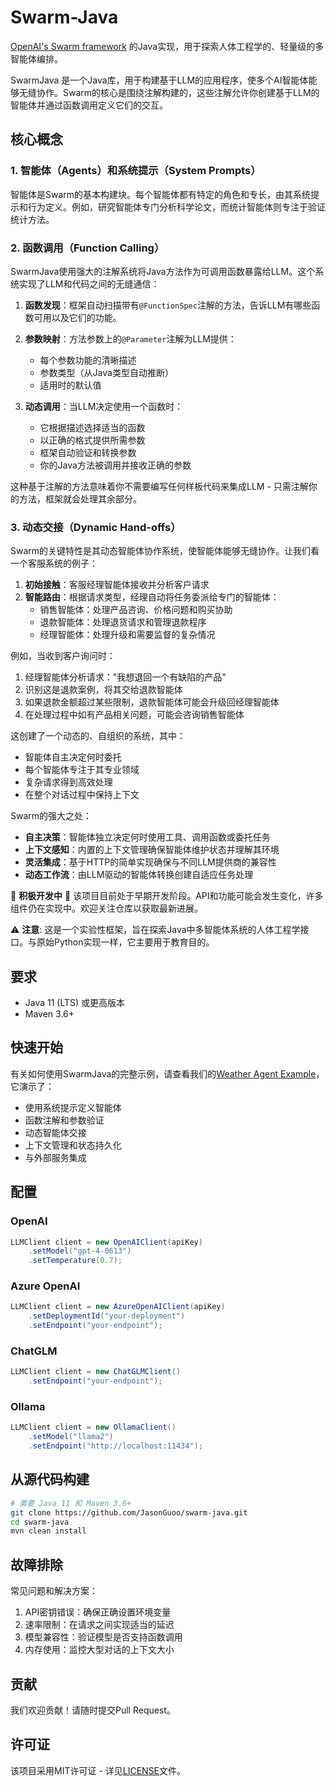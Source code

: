# Swarm-Java

[OpenAI's Swarm framework](https://github.com/openai/swarm) 的Java实现，用于探索人体工程学的、轻量级的多智能体编排。

SwarmJava 是一个Java库，用于构建基于LLM的应用程序，使多个AI智能体能够无缝协作。Swarm的核心是围绕注解构建的，这些注解允许你创建基于LLM的智能体并通过函数调用定义它们的交互。

## 核心概念

### 1. 智能体（Agents）和系统提示（System Prompts）
智能体是Swarm的基本构建块。每个智能体都有特定的角色和专长，由其系统提示和行为定义。例如，研究智能体专门分析科学论文，而统计智能体则专注于验证统计方法。

### 2. 函数调用（Function Calling）
SwarmJava使用强大的注解系统将Java方法作为可调用函数暴露给LLM。这个系统实现了LLM和代码之间的无缝通信：

1. **函数发现**：框架自动扫描带有`@FunctionSpec`注解的方法，告诉LLM有哪些函数可用以及它们的功能。

2. **参数映射**：方法参数上的`@Parameter`注解为LLM提供：
   - 每个参数功能的清晰描述
   - 参数类型（从Java类型自动推断）
   - 适用时的默认值

3. **动态调用**：当LLM决定使用一个函数时：
   - 它根据描述选择适当的函数
   - 以正确的格式提供所需参数
   - 框架自动验证和转换参数
   - 你的Java方法被调用并接收正确的参数

这种基于注解的方法意味着你不需要编写任何样板代码来集成LLM - 只需注解你的方法，框架就会处理其余部分。

### 3. 动态交接（Dynamic Hand-offs）
Swarm的关键特性是其动态智能体协作系统，使智能体能够无缝协作。让我们看一个客服系统的例子：

1. **初始接触**：客服经理智能体接收并分析客户请求
2. **智能路由**：根据请求类型，经理自动将任务委派给专门的智能体：
   - 销售智能体：处理产品咨询、价格问题和购买协助
   - 退款智能体：处理退货请求和管理退款程序
   - 经理智能体：处理升级和需要监督的复杂情况

例如，当收到客户询问时：
1. 经理智能体分析请求："我想退回一个有缺陷的产品"
2. 识别这是退款案例，将其交给退款智能体
3. 如果退款金额超过某些限制，退款智能体可能会升级回经理智能体
4. 在处理过程中如有产品相关问题，可能会咨询销售智能体

这创建了一个动态的、自组织的系统，其中：
- 智能体自主决定何时委托
- 每个智能体专注于其专业领域
- 复杂请求得到高效处理
- 在整个对话过程中保持上下文

Swarm的强大之处：
- **自主决策**：智能体独立决定何时使用工具、调用函数或委托任务
- **上下文感知**：内置的上下文管理确保智能体维护状态并理解其环境
- **灵活集成**：基于HTTP的简单实现确保与不同LLM提供商的兼容性
- **动态工作流**：由LLM驱动的智能体转换创建自适应任务处理

🚧 **积极开发中** 🚧
该项目目前处于早期开发阶段。API和功能可能会发生变化，许多组件仍在实现中。欢迎关注仓库以获取最新进展。

⚠️ **注意**: 这是一个实验性框架，旨在探索Java中多智能体系统的人体工程学接口。与原始Python实现一样，它主要用于教育目的。

## 要求

- Java 11 (LTS) 或更高版本
- Maven 3.6+

## 快速开始

有关如何使用SwarmJava的完整示例，请查看我们的[Weather Agent Example](examples/weather/README.md)，它演示了：
- 使用系统提示定义智能体
- 函数注解和参数验证
- 动态智能体交接
- 上下文管理和状态持久化
- 与外部服务集成

## 配置

### OpenAI
```java
LLMClient client = new OpenAIClient(apiKey)
    .setModel("gpt-4-0613")
    .setTemperature(0.7);
```

### Azure OpenAI
```java
LLMClient client = new AzureOpenAIClient(apiKey)
    .setDeploymentId("your-deployment")
    .setEndpoint("your-endpoint");
```

### ChatGLM
```java
LLMClient client = new ChatGLMClient()
    .setEndpoint("your-endpoint");
```

### Ollama
```java
LLMClient client = new OllamaClient()
    .setModel("llama2")
    .setEndpoint("http://localhost:11434");
```

## 从源代码构建

```bash
# 需要 Java 11 和 Maven 3.6+
git clone https://github.com/JasonGuoo/swarm-java.git
cd swarm-java
mvn clean install
```

## 故障排除

常见问题和解决方案：
1. API密钥错误：确保正确设置环境变量
2. 速率限制：在请求之间实现适当的延迟
3. 模型兼容性：验证模型是否支持函数调用
4. 内存使用：监控大型对话的上下文大小

## 贡献

我们欢迎贡献！请随时提交Pull Request。

## 许可证

该项目采用MIT许可证 - 详见[LICENSE](LICENSE)文件。
